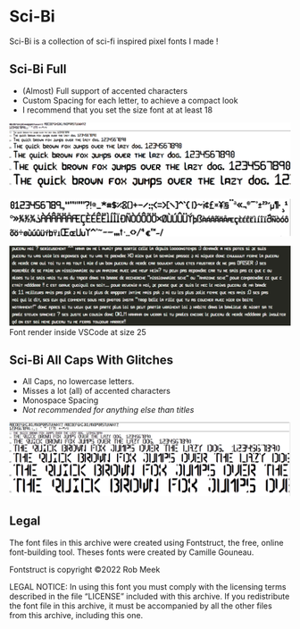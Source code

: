 # Sci-Bi

Sci-Bi is a collection of sci-fi inspired pixel fonts I made !

## Sci-Bi Full

- (Almost) Full support of accented characters
- Custom Spacing for each letter, to achieve a compact look
- I recommend that you set the size font at at least 18

![Sci-Bi Full example](sci-bi-full_example.png)

![Sci-Bi Full example special characters](sci-bi-full_example_special_char.png)

![Sci-Bi Full example paragraph](sci-bi-full_example_paragraph.png)
Font render inside VSCode at size 25

## Sci-Bi All Caps With Glitches

- All Caps, no lowercase letters.
- Misses a lot (all) of accented characters
- Monospace Spacing
- *Not recommended for anything else than titles*

![Sci-Bi All Caps Glitches example](sci-bi-all-caps-glitches_example.PNG)

## Legal

The font files in this archive were created using Fontstruct, the free, online
font-building tool.
Theses fonts were created by Camille Gouneau.

Fontstruct is copyright ©2022 Rob Meek

LEGAL NOTICE:
In using this font you must comply with the licensing terms described in the
file “LICENSE” included with this archive.
If you redistribute the font file in this archive, it must be accompanied by all
the other files from this archive, including this one.
